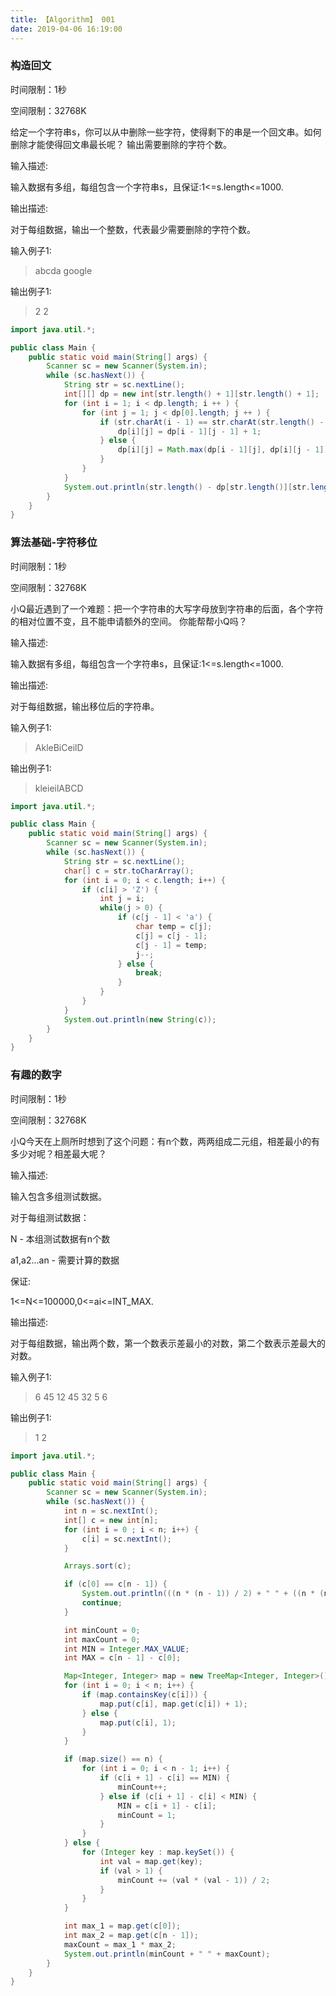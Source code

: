 ```yaml
---
title: 【Algorithm】 001
date: 2019-04-06 16:19:00
---
```


### 构造回文

时间限制：1秒

空间限制：32768K

给定一个字符串s，你可以从中删除一些字符，使得剩下的串是一个回文串。如何删除才能使得回文串最长呢？
输出需要删除的字符个数。

输入描述:
>
输入数据有多组，每组包含一个字符串s，且保证:1<=s.length<=1000.



输出描述:
>
对于每组数据，输出一个整数，代表最少需要删除的字符个数。


输入例子1:
>abcda
google

输出例子1:
>2
2

```Java
import java.util.*;

public class Main {
    public static void main(String[] args) {
        Scanner sc = new Scanner(System.in);
        while (sc.hasNext()) {
            String str = sc.nextLine();
            int[][] dp = new int[str.length() + 1][str.length() + 1];
            for (int i = 1; i < dp.length; i ++ ) {
                for (int j = 1; j < dp[0].length; j ++ ) {
                    if (str.charAt(i - 1) == str.charAt(str.length() - j)) {
                        dp[i][j] = dp[i - 1][j - 1] + 1;
                    } else {
                        dp[i][j] = Math.max(dp[i - 1][j], dp[i][j - 1]);
                    }
                }
            }
            System.out.println(str.length() - dp[str.length()][str.length()]);
        }
    }
}
```


### 算法基础-字符移位

时间限制：1秒

空间限制：32768K

小Q最近遇到了一个难题：把一个字符串的大写字母放到字符串的后面，各个字符的相对位置不变，且不能申请额外的空间。
你能帮帮小Q吗？


输入描述:
>
输入数据有多组，每组包含一个字符串s，且保证:1<=s.length<=1000.



输出描述:
>
对于每组数据，输出移位后的字符串。


输入例子1:
>AkleBiCeilD

输出例子1:
>kleieilABCD


```Java
import java.util.*;

public class Main {
    public static void main(String[] args) {
        Scanner sc = new Scanner(System.in);
        while (sc.hasNext()) {
            String str = sc.nextLine();
            char[] c = str.toCharArray();
            for (int i = 0; i < c.length; i++) {
                if (c[i] > 'Z') {
                    int j = i;
                    while(j > 0) {
                        if (c[j - 1] < 'a') {
                            char temp = c[j];
                            c[j] = c[j - 1];
                            c[j - 1] = temp;
                            j--;
                        } else {
                            break;
                        }
                    }
                }
            }
            System.out.println(new String(c));
        }
    }
}
```


### 有趣的数字

时间限制：1秒

空间限制：32768K

小Q今天在上厕所时想到了这个问题：有n个数，两两组成二元组，相差最小的有多少对呢？相差最大呢？


输入描述:
>
 输入包含多组测试数据。
>
 对于每组测试数据：
>
 N - 本组测试数据有n个数
>
 a1,a2...an - 需要计算的数据
>
 保证:
>
 1<=N<=100000,0<=ai<=INT_MAX.



输出描述:
>
对于每组数据，输出两个数，第一个数表示差最小的对数，第二个数表示差最大的对数。


输入例子1:
>6
45 12 45 32 5 6

输出例子1:
>1 2

```Java
import java.util.*;

public class Main {
    public static void main(String[] args) {
        Scanner sc = new Scanner(System.in);
        while (sc.hasNext()) {
            int n = sc.nextInt();
            int[] c = new int[n];
            for (int i = 0 ; i < n; i++) {
                c[i] = sc.nextInt();
            }

            Arrays.sort(c);

            if (c[0] == c[n - 1]) {
                System.out.println(((n * (n - 1)) / 2) + " " + ((n * (n - 1)) / 2));
                continue;
            }

            int minCount = 0;
            int maxCount = 0;
            int MIN = Integer.MAX_VALUE;
            int MAX = c[n - 1] - c[0];

            Map<Integer, Integer> map = new TreeMap<Integer, Integer>();
            for (int i = 0; i < n; i++) {
                if (map.containsKey(c[i])) {
                    map.put(c[i], map.get(c[i]) + 1);
                } else {
                    map.put(c[i], 1);
                }
            }

            if (map.size() == n) {
                for (int i = 0; i < n - 1; i++) {
                    if (c[i + 1] - c[i] == MIN) {
                        minCount++;
                    } else if (c[i + 1] - c[i] < MIN) {
                        MIN = c[i + 1] - c[i];
                        minCount = 1;
                    }
                }
            } else {
                for (Integer key : map.keySet()) {
                    int val = map.get(key);
                    if (val > 1) {
                        minCount += (val * (val - 1)) / 2;
                    }
                }
            }

            int max_1 = map.get(c[0]);
            int max_2 = map.get(c[n - 1]);
            maxCount = max_1 * max_2;
            System.out.println(minCount + " " + maxCount);
        }
    }
}
```
